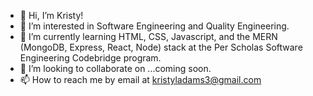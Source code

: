 - 👋 Hi, I’m Kristy!
- 👀 I’m interested in Software Engineering and Quality Engineering.
- 🌱 I’m currently learning HTML, CSS, Javascript, and the MERN (MongoDB, Express, React, Node) stack at the Per Scholas Software Engineering Codebridge program.
- 💞️ I’m looking to collaborate on ...coming soon.
- 📫 How to reach me by email at kristyladams3@gmail.com

<!---
adamskristy/adamskristy is a ✨ special ✨ repository because its `README.md` (this file) appears on your GitHub profile.
You can click the Preview link to take a look at your changes.
--->
